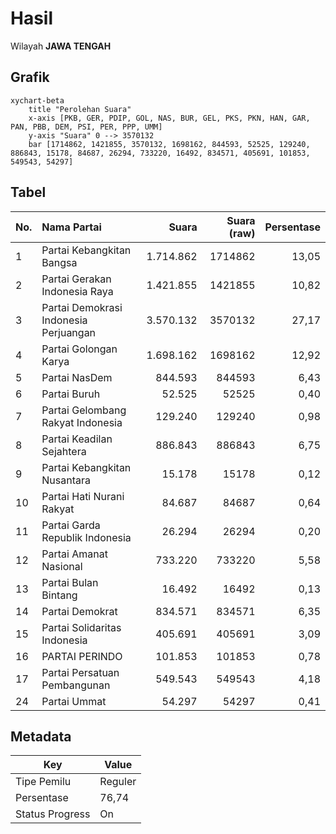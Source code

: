 # Hasil

Wilayah **JAWA TENGAH**

## Grafik

```mermaid
xychart-beta
    title "Perolehan Suara"
    x-axis [PKB, GER, PDIP, GOL, NAS, BUR, GEL, PKS, PKN, HAN, GAR, PAN, PBB, DEM, PSI, PER, PPP, UMM]
    y-axis "Suara" 0 --> 3570132
    bar [1714862, 1421855, 3570132, 1698162, 844593, 52525, 129240, 886843, 15178, 84687, 26294, 733220, 16492, 834571, 405691, 101853, 549543, 54297]
```

## Tabel

| No. | Nama Partai                           | Suara     | Suara (raw) | Persentase |
|:--- |:------------------------------------- | ---------:| -----------:| ----------:|
| 1   | Partai Kebangkitan Bangsa             | 1.714.862 | 1714862     | 13,05      |
| 2   | Partai Gerakan Indonesia Raya         | 1.421.855 | 1421855     | 10,82      |
| 3   | Partai Demokrasi Indonesia Perjuangan | 3.570.132 | 3570132     | 27,17      |
| 4   | Partai Golongan Karya                 | 1.698.162 | 1698162     | 12,92      |
| 5   | Partai NasDem                         | 844.593   | 844593      | 6,43       |
| 6   | Partai Buruh                          | 52.525    | 52525       | 0,40       |
| 7   | Partai Gelombang Rakyat Indonesia     | 129.240   | 129240      | 0,98       |
| 8   | Partai Keadilan Sejahtera             | 886.843   | 886843      | 6,75       |
| 9   | Partai Kebangkitan Nusantara          | 15.178    | 15178       | 0,12       |
| 10  | Partai Hati Nurani Rakyat             | 84.687    | 84687       | 0,64       |
| 11  | Partai Garda Republik Indonesia       | 26.294    | 26294       | 0,20       |
| 12  | Partai Amanat Nasional                | 733.220   | 733220      | 5,58       |
| 13  | Partai Bulan Bintang                  | 16.492    | 16492       | 0,13       |
| 14  | Partai Demokrat                       | 834.571   | 834571      | 6,35       |
| 15  | Partai Solidaritas Indonesia          | 405.691   | 405691      | 3,09       |
| 16  | PARTAI PERINDO                        | 101.853   | 101853      | 0,78       |
| 17  | Partai Persatuan Pembangunan          | 549.543   | 549543      | 4,18       |
| 24  | Partai Ummat                          | 54.297    | 54297       | 0,41       |


## Metadata

| Key             | Value   |
| --------------- | ------- |
| Tipe Pemilu     | Reguler |
| Persentase      | 76,74   |
| Status Progress | On      |



